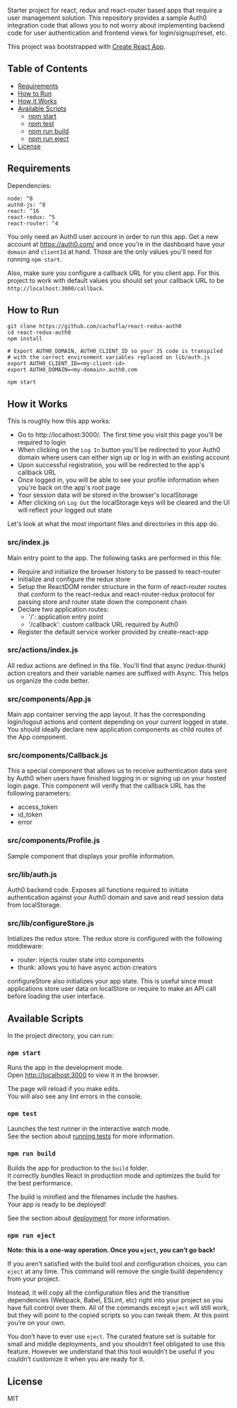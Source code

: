 Starter project for react, redux and react-router based apps that require a
user management solution. This repository provides a sample Auth0 integration
code that allows you to not worry about implementing backend code for user
authentication and frontend views for login/signup/reset, etc.

This project was bootstrapped with [Create React App](https://github.com/facebookincubator/create-react-app).


## Table of Contents

- [Requirements](#requirements)
- [How to Run](#how-to-run)
- [How it Works](#how-it-works)
- [Available Scripts](#available-scripts)
  - [npm start](#npm-start)
  - [npm test](#npm-test)
  - [npm run build](#npm-run-build)
  - [npm run eject](#npm-run-eject)
- [License](#license)

## Requirements

Dependencies:

```
node: ^8
auth0-js: ^8
react: ^16
react-redux: ^5
react-router: ^4
```

You only need an Auth0 user account in order to run this app. Get a new account at
https://auth0.com/ and once you're in the dashboard have your `domain` and `clientId`
at hand. Those are the only values you'll need for running `npm start`.

Also, make sure you configure a callback URL for you client app. For this project
to work with default values you should set your callback URL to be `http://localhost:3000/callback`.

## How to Run

```
git clone https://github.com/cachafla/react-redux-auth0
cd react-redux-auth0
npm install

# Export AUTH0_DOMAIN, AUTH0_CLIENT_ID so your JS code is transpiled
# with the correct environment variables replaced on lib/auth.js
export AUTH0_CLIENT_ID=<my-client-id>
export AUTH0_DOMAIN=<my-domain>.auth0.com

npm start
```

## How it Works

This is roughly how this app works:

* Go to http://localhost:3000/. The first time you visit this page you'll be required to login
* When clicking on the `Log In` button you'll be redirected to your Auth0 domain where users can either sign up or log in with an existing account
* Upon successful registration, you will be redirected to the app's callback URL
* Once logged in, you will be able to see your profile information when you're back on the app's root page
* Your session data will be stored in the browser's localStorage
* After clicking on `Log Out` the localStorage keys will be cleared and the UI will reflect your logged out state

Let's look at what the most important files and directories in this app do.

### src/index.js

Main entry point to the app. The following tasks are performed in this file:

* Require and initialize the browser history to be passed to react-router
* Initialize and configure the redux store
* Setup the ReactDOM render structure in the form of react-router routes that conform to the react-redux and react-router-redux protocol for passing store and router state down the component chain
* Declare two application routes:
  * '/': application entry point
  * '/callback': custom callback URL required by Auth0
* Register the default service worker provided by create-react-app

### src/actions/index.js

All redux actions are defined in ths file. You'll find that async (redux-thunk)
action creators and their variable names are suffixed with Async. This helps us
organize the code better.

### src/components/App.js

Main app container serving the app layout. It has the corresponding login/logout
actions and content depending on your current logged in state. You should ideally
declare new application components as child routes of the App component.

### src/components/Callback.js

This a special component that allows us to receive authentication data sent by Auth0
when users have finished logging in or signing up on your hosted login page. This
component will verify that the callback URL has the following parameters:

* access_token
* id_token
* error

### src/components/Profile.js

Sample component that displays your profile information.

### src/lib/auth.js

Auth0 backend code. Exposes all functions required to initiate authentication against your
Auth0 domain and save and read session data from localStorage.

### src/lib/configureStore.js

Intializes the redux store. The redux store is configured with the following middleware:

* router: injects router state into components
* thunk: allows you to have async action creators

configureStore also initializes your app state. This is useful since most applications store
user data on localStore or require to make an API call before loading the user interface.

## Available Scripts

In the project directory, you can run:

### `npm start`

Runs the app in the development mode.<br>
Open [http://localhost:3000](http://localhost:3000) to view it in the browser.

The page will reload if you make edits.<br>
You will also see any lint errors in the console.

### `npm test`

Launches the test runner in the interactive watch mode.<br>
See the section about [running tests](#running-tests) for more information.

### `npm run build`

Builds the app for production to the `build` folder.<br>
It correctly bundles React in production mode and optimizes the build for the best performance.

The build is minified and the filenames include the hashes.<br>
Your app is ready to be deployed!

See the section about [deployment](#deployment) for more information.

### `npm run eject`

**Note: this is a one-way operation. Once you `eject`, you can’t go back!**

If you aren’t satisfied with the build tool and configuration choices, you can `eject` at any time. This command will remove the single build dependency from your project.

Instead, it will copy all the configuration files and the transitive dependencies (Webpack, Babel, ESLint, etc) right into your project so you have full control over them. All of the commands except `eject` will still work, but they will point to the copied scripts so you can tweak them. At this point you’re on your own.

You don’t have to ever use `eject`. The curated feature set is suitable for small and middle deployments, and you shouldn’t feel obligated to use this feature. However we understand that this tool wouldn’t be useful if you couldn’t customize it when you are ready for it.
## License

MIT